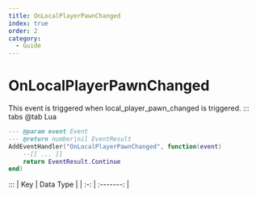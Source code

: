 ```yaml
---
title: OnLocalPlayerPawnChanged
index: true
order: 2
category:
  - Guide
---
```


# OnLocalPlayerPawnChanged
This event is triggered when local_player_pawn_changed is triggered.
::: tabs
@tab Lua
```lua
--- @param event Event
--- @return number|nil EventResult
AddEventHandler("OnLocalPlayerPawnChanged", function(event)
    --[[ ... ]]
    return EventResult.Continue
end)
```

:::
| Key | Data Type |
| :-: | :-------: |